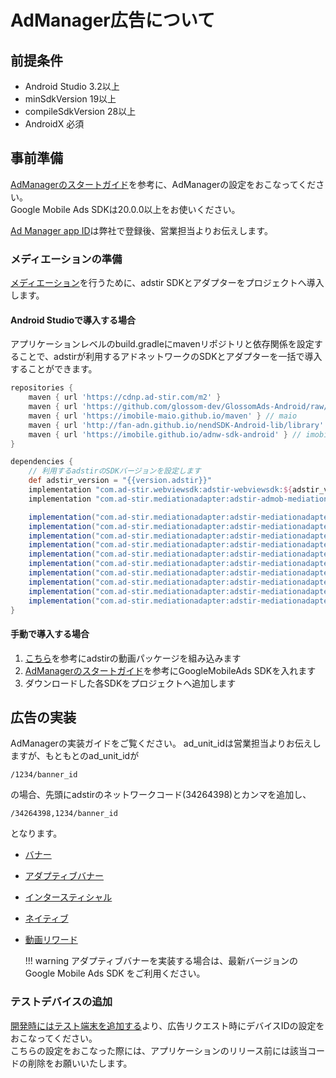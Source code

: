 # AdManager広告について

## 前提条件

- Android Studio 3.2以上  
- minSdkVersion 19以上  
- compileSdkVersion 28以上  
- AndroidX 必須

## 事前準備

[AdManagerのスタートガイド](https://developers.google.com/ad-manager/mobile-ads-sdk/android/quick-start)を参考に、AdManagerの設定をおこなってください。  
Google Mobile Ads SDKは20.0.0以上をお使いください。

[Ad Manager app ID](https://developers.google.com/ad-manager/mobile-ads-sdk/android/quick-start#configure_your_app)は弊社で登録後、営業担当よりお伝えします。

### メディエーションの準備

[メディエーション](https://developers.google.com/ad-manager/mobile-ads-sdk/android/mediate)を行うために、adstir SDKとアダプターをプロジェクトへ導入します。

#### Android Studioで導入する場合

アプリケーションレベルのbuild.gradleにmavenリポジトリと依存関係を設定することで、adstirが利用するアドネットワークのSDKとアダプターを一括で導入することができます。

```groovy hl_lines="9 25"
repositories {
    maven { url 'https://cdnp.ad-stir.com/m2' }
    maven { url 'https://github.com/glossom-dev/GlossomAds-Android/raw/master' } // adcorsa
    maven { url 'https://imobile-maio.github.io/maven' } // maio
    maven { url 'http://fan-adn.github.io/nendSDK-Android-lib/library' } // nend
    maven { url 'https://imobile.github.io/adnw-sdk-android' } // imobile
}

dependencies {
    // 利用するadstirのSDKバージョンを設定します
    def adstir_version = "{{version.adstir}}" 
    implementation "com.ad-stir.webviewsdk:adstir-webviewsdk:${adstir_version}"
    implementation "com.ad-stir.mediationadapter:adstir-admob-mediation-adapter:${adstir_version}"

    implementation("com.ad-stir.mediationadapter:adstir-mediationadapter-applovin:${adstir_version}")
    implementation("com.ad-stir.mediationadapter:adstir-mediationadapter-imobile:${adstir_version}")
    implementation("com.ad-stir.mediationadapter:adstir-mediationadapter-maio:${adstir_version}")
    implementation("com.ad-stir.mediationadapter:adstir-mediationadapter-unityads:${adstir_version}")
    implementation("com.ad-stir.mediationadapter:adstir-mediationadapter-mopub:${adstir_version}")
    implementation("com.ad-stir.mediationadapter:adstir-mediationadapter-nend:${adstir_version}")
    implementation("com.ad-stir.mediationadapter:adstir-mediationadapter-tapjoy:${adstir_version}")
    implementation("com.ad-stir.mediationadapter:adstir-mediationadapter-tiktok:${adstir_version}")
    implementation("com.ad-stir.mediationadapter:adstir-mediationadapter-adcorsa:${adstir_version}")
    implementation("com.ad-stir.mediationadapter:adstir-mediationadapter-adcolony:${adstir_version}")
}
```

#### 手動で導入する場合

1. [こちら](../adstir/init/manual_integration.md#sdkの手動組み込み)を参考にadstirの動画パッケージを組み込みます
1. [AdManagerのスタートガイド](https://developers.google.com/ad-manager/mobile-ads-sdk/android/quick-start#import_the_mobile_ads_sdk)を参考にGoogleMobileAds SDKを入れます
1. ダウンロードした各SDKをプロジェクトへ追加します

## 広告の実装

AdManagerの実装ガイドをご覧ください。
ad_unit_idは営業担当よりお伝えしますが、もともとのad_unit_idが

```
/1234/banner_id
```

の場合、先頭にadstirのネットワークコード(34264398)とカンマを追加し、

```
/34264398,1234/banner_id
```
となります。

* [バナー](https://developers.google.com/ad-manager/mobile-ads-sdk/android/banner)
* [アダプティブバナー](https://developers.google.com/ad-manager/mobile-ads-sdk/android/banner/adaptive)
* [インタースティシャル](https://developers.google.com/ad-manager/mobile-ads-sdk/android/interstitial)
* [ネイティブ](https://developers.google.com/ad-manager/mobile-ads-sdk/android/native/start)
* [動画リワード](https://developers.google.com/ad-manager/mobile-ads-sdk/android/rewarded)

    !!! warning
        アダプティブバナーを実装する場合は、最新バージョンのGoogle Mobile Ads SDK をご利用ください。

### テストデバイスの追加
[開発時にはテスト端末を追加する](https://developers.google.com/ad-manager/mobile-ads-sdk/android/test-ads#add_your_test_device_programmatically)より、広告リクエスト時にデバイスIDの設定をおこなってください。  
こちらの設定をおこなった際には、アプリケーションのリリース前には該当コードの削除をお願いいたします。
